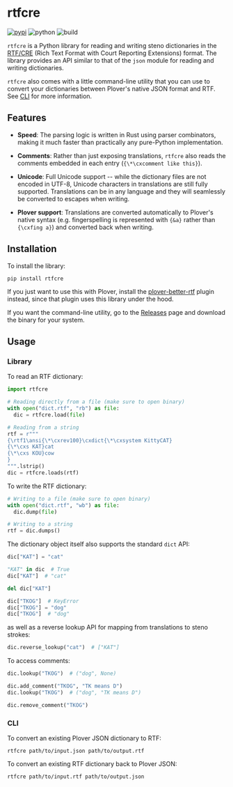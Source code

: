 # rtfcre

[![pypi](https://img.shields.io/pypi/v/rtfcre)](https://pypi.org/project/rtfcre)
![python](https://img.shields.io/pypi/pyversions/rtfcre)
![build](https://github.com/sammdot/rtfcre/workflows/build/badge.svg)

`rtfcre` is a Python library for reading and writing steno dictionaries in the
[RTF/CRE](http://www.legalxml.org/workgroups/substantive/transcripts/cre-spec.htm)
(Rich Text Format with Court Reporting Extensions) format. The library provides
an API similar to that of the `json` module for reading and writing dictionaries.

`rtfcre` also comes with a little command-line utility that you can use to
convert your dictionaries between Plover's native JSON format and RTF. See
[CLI](#cli) for more information.

## Features

* **Speed**: The parsing logic is written in Rust using parser combinators,
  making it much faster than practically any pure-Python implementation.

* **Comments**: Rather than just exposing translations, `rtfcre` also reads the
  comments embedded in each entry (`{\*\cxcomment like this}`).

* **Unicode**: Full Unicode support -- while the dictionary files are not
  encoded in UTF-8, Unicode characters in translations are still fully
  supported. Translations can be in any language and they will seamlessly be
  converted to escapes when writing.

* **Plover support**: Translations are converted automatically to Plover's
  native syntax (e.g. fingerspelling is represented with `{&a}` rather than
  `{\cxfing a}`) and converted back when writing.

## Installation

To install the library:

```
pip install rtfcre
```

If you just want to use this with Plover, install the
[plover-better-rtf](https://github.com/sammdot/plover-better-rtf) plugin
instead, since that plugin uses this library under the hood.

If you want the command-line utility, go to the
[Releases](https://github.com/sammdot/rtfcre/releases) page and download the
binary for your system.

## Usage

### Library

To read an RTF dictionary:

```python
import rtfcre

# Reading directly from a file (make sure to open binary)
with open("dict.rtf", "rb") as file:
  dic = rtfcre.load(file)

# Reading from a string
rtf = r"""
{\rtf1\ansi{\*\cxrev100}\cxdict{\*\cxsystem KittyCAT}
{\*\cxs KAT}cat
{\*\cxs KOU}cow
}
""".lstrip()
dic = rtfcre.loads(rtf)
```

To write the RTF dictionary:

```python
# Writing to a file (make sure to open binary)
with open("dict.rtf", "wb") as file:
  dic.dump(file)

# Writing to a string
rtf = dic.dumps()
```

The dictionary object itself also supports the standard `dict` API:

```python
dic["KAT"] = "cat"

"KAT" in dic  # True
dic["KAT"]  # "cat"

del dic["KAT"]

dic["TKOG"]  # KeyError
dic["TKOG"] = "dog"
dic["TKOG"]  # "dog"
```

as well as a reverse lookup API for mapping from translations to steno strokes:

```python
dic.reverse_lookup("cat")  # ["KAT"]
```

To access comments:

```python
dic.lookup("TKOG")  # ("dog", None)

dic.add_comment("TKOG", "TK means D")
dic.lookup("TKOG")  # ("dog", "TK means D")

dic.remove_comment("TKOG")
```

### CLI

To convert an existing Plover JSON dictionary to RTF:

```
rtfcre path/to/input.json path/to/output.rtf
```

To convert an existing RTF dictionary back to Plover JSON:

```
rtfcre path/to/input.rtf path/to/output.json
```
